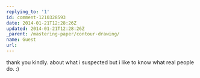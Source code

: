 ```yaml
---
replying_to: '1'
id: comment-1210328593
date: 2014-01-21T12:28:26Z
updated: 2014-01-21T12:28:26Z
_parent: /mastering-paper/contour-drawing/
name: Guest
url:
---
```


thank you kindly. about what i suspected but i like to know what real people do.
:)
